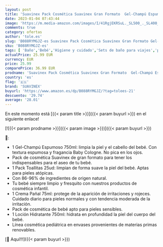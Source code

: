 ```yaml
---
layout: post
title: 'Suavinex Pack Cosmética Suavinex Gran Formato  Gel-Champú Espumoso 750ml + Loción Hidratante 750ml + Crema Pañal 75ml + Pack Toallitas 25ud  4 productos'
date: 2023-01-04 07:43:44
image: 'https://m.media-amazon.com/images/I/41RgjEKRSuL._SL500_._SL400_.jpg'
comments: true
category: ofertas
author: 'tole.es'
slug: 'B088RYMGJZ-es Suavinex Pack Cosmética Suavinex Gran Formato Gel-Champú...'
sku: 'B088RYMGJZ-es'
tags: [ 'Baño','Bebé','Higiene y cuidado','Sets de baño para viajes','pañal','suavinex','🇪🇸', ]
actualPrice: 25.99 EUR
currency: EUR
price: 25.99
comparePrice: 36.99 EUR
prodname: 'Suavinex Pack Cosmética Suavinex Gran Formato  Gel-Champú Espumoso 750ml + Loción Hidratante 750ml + Crema Pañal 75ml + Pack Toallitas 25ud  4 productos'
country: 'es'
flag: '🇪🇸'
brand: 'SUAVINEX'
buyurl: 'https://www.amazon.es/dp/B088RYMGJZ/?tag=tolees-21'
descuento: '29.74'
average: '28.01'
---
```


En este momento está [{{< param title >}}]({{< param buyurl >}}) en el siguiente enlace!

[![{{< param prodname >}}]({{< param image >}})]({{< param buyurl >}})

🔎:

- 1 Gel-Champú Espumoso 750ml: limpia la piel y el cabello del bebé. Con textura espumosa y fragancia Baby Cologne. No pica en los ojos.
- Pack de cosmética Suavinex de gran formato para tener los indispensables para el aseo de tu bebé.
- 1 Pack Toallitas 25ud: limpian de forma suave la piel del bebé. Aptas para pieles atópicas.
- Con 86-96% de ingredientes de origen natural.
- Tu bebé siempre limpio y fresquito con nuestros productos de cosmética infantil.
- 1 Crema Pañal 75ml: protege de la aparición de irritaciones y rojeces. Cuidado diario para pieles normales y con tendencia moderada de la irritación.
- Pack de cosmética de bebé apto para pieles sensibles.
- 1 Loción Hidratante 750ml: hidrata en profundidad la piel del cuerpo del bebé.
- Línea cosmética pediátrica en envases provenientes de materias primas renovables.

[🛒 Aquí!!!]({{< param buyurl >}})
